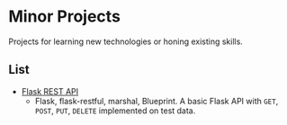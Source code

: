 # Minor Projects
Projects for learning new technologies or honing existing skills.

## List

- [Flask REST API](https://github.com/krisbolton/minor-projects/tree/main/flask-rest-api)
  - Flask, flask-restful, marshal, Blueprint. A basic Flask API with `GET`, `POST`, `PUT`, `DELETE` implemented on test data.
